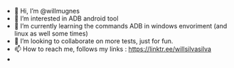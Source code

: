 - 👋 Hi, I’m @willmugnes
- 👀 I’m interested in ADB android tool
- 🌱 I’m currently learning the commands ADB in windows envoriment (and linux as well some times)
- 💞️ I’m looking to collaborate on more tests, just for fun.
- 📫 How to reach me, follows my links : https://linktr.ee/willsilvasilva
-

<!---
willmugnes/willmugnes is a ✨ special ✨ repository because its `README.md` (this file) appears on your GitHub profile.
You can click the Preview link to take a look at your changes.
--->
